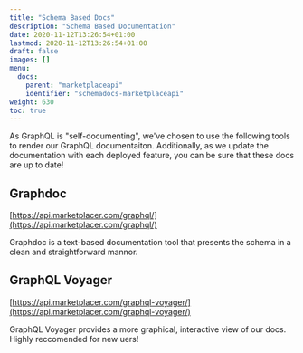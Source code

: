 ```yaml
---
title: "Schema Based Docs"
description: "Schema Based Documentation"
date: 2020-11-12T13:26:54+01:00
lastmod: 2020-11-12T13:26:54+01:00
draft: false
images: []
menu:
  docs:
    parent: "marketplaceapi"
    identifier: "schemadocs-marketplaceapi"
weight: 630
toc: true
---
```


As GraphQL is "self-documenting", we've chosen to use the following tools to render our GraphQL documentaiton. Additionally, as we update the documentation with each deployed feature, you can be sure that these docs are up to date!

## Graphdoc

[https://api.marketplacer.com/graphql/](https://api.marketplacer.com/graphql/)

Graphdoc is a text-based documentation tool that presents the schema in a clean and straightforward mannor. 

## GraphQL Voyager

[https://api.marketplacer.com/graphql-voyager/](https://api.marketplacer.com/graphql-voyager/)

GraphQL Voyager provides a more graphical, interactive view of our docs. Highly reccomended for new uers!